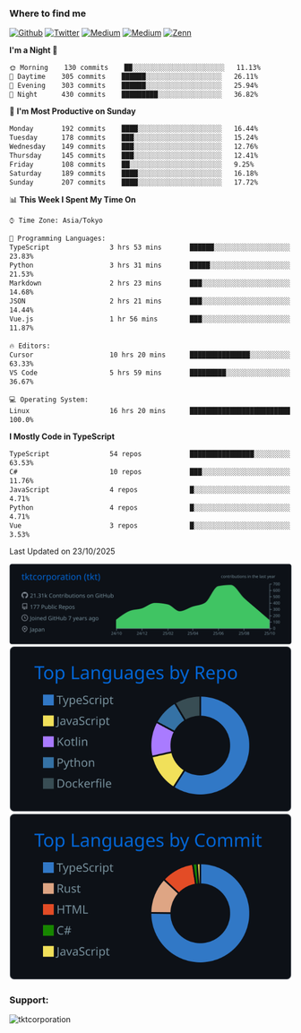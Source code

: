 <!-- <p align="left"> <img src="https://komarev.com/ghpvc/?username=tktcorporation&label=Profile%20views&color=0e75b6&style=flat" alt="tktcorporation" /> </p> -->

<h3>Where to find me</h3>
<p>
<a href="https://github.com/tktcorporation" target="_blank"><img alt="Github" src="https://img.shields.io/badge/GitHub-%2312100E.svg?&style=for-the-badge&logo=Github&logoColor=white" /></a>
<a href="https://twitter.com/tktcorporation" target="_blank"><img alt="Twitter" src="https://img.shields.io/badge/twitter-%231DA1F2.svg?&style=for-the-badge&logo=twitter&logoColor=white" /></a>
<a href="https://www.linkedin.com/in/tktcorporation" target="_blank"><img alt="Medium" src="https://img.shields.io/badge/linkdin-0a66c2.svg?&style=for-the-badge&logo=linkedin&logoColor=white" /></a>
<a href="https://qiita.com/tktcorporation" target="_blank"><img alt="Medium" src="https://img.shields.io/badge/qiita-55C500.svg?&style=for-the-badge&logo=qiita&logoColor=white" /></a>
<a href="https://zenn.dev/tktcorporation" target="_blank"><img alt="Zenn" src="https://img.shields.io/badge/Zenn-3EA8FF.svg?&style=for-the-badge&logo=Zenn&logoColor=white" /></a>
</p>
  
<!--START_SECTION:waka-->
**I'm a Night 🦉** 

```text
🌞 Morning    130 commits    ██░░░░░░░░░░░░░░░░░░░░░░░   11.13% 
🌆 Daytime    305 commits    ██████░░░░░░░░░░░░░░░░░░░   26.11% 
🌃 Evening    303 commits    ██████░░░░░░░░░░░░░░░░░░░   25.94% 
🌙 Night      430 commits    █████████░░░░░░░░░░░░░░░░   36.82%

```
📅 **I'm Most Productive on Sunday** 

```text
Monday       192 commits    ████░░░░░░░░░░░░░░░░░░░░░   16.44% 
Tuesday      178 commits    ███░░░░░░░░░░░░░░░░░░░░░░   15.24% 
Wednesday    149 commits    ███░░░░░░░░░░░░░░░░░░░░░░   12.76% 
Thursday     145 commits    ███░░░░░░░░░░░░░░░░░░░░░░   12.41% 
Friday       108 commits    ██░░░░░░░░░░░░░░░░░░░░░░░   9.25% 
Saturday     189 commits    ████░░░░░░░░░░░░░░░░░░░░░   16.18% 
Sunday       207 commits    ████░░░░░░░░░░░░░░░░░░░░░   17.72%

```


📊 **This Week I Spent My Time On** 

```text
⌚︎ Time Zone: Asia/Tokyo

💬 Programming Languages: 
TypeScript               3 hrs 53 mins       ██████░░░░░░░░░░░░░░░░░░░   23.83% 
Python                   3 hrs 31 mins       █████░░░░░░░░░░░░░░░░░░░░   21.53% 
Markdown                 2 hrs 23 mins       ███░░░░░░░░░░░░░░░░░░░░░░   14.68% 
JSON                     2 hrs 21 mins       ███░░░░░░░░░░░░░░░░░░░░░░   14.44% 
Vue.js                   1 hr 56 mins        ███░░░░░░░░░░░░░░░░░░░░░░   11.87%

🔥 Editors: 
Cursor                   10 hrs 20 mins      ███████████████░░░░░░░░░░   63.33% 
VS Code                  5 hrs 59 mins       █████████░░░░░░░░░░░░░░░░   36.67%

💻 Operating System: 
Linux                    16 hrs 20 mins      █████████████████████████   100.0%

```

**I Mostly Code in TypeScript** 

```text
TypeScript               54 repos            ████████████████░░░░░░░░░   63.53% 
C#                       10 repos            ███░░░░░░░░░░░░░░░░░░░░░░   11.76% 
JavaScript               4 repos             █░░░░░░░░░░░░░░░░░░░░░░░░   4.71% 
Python                   4 repos             █░░░░░░░░░░░░░░░░░░░░░░░░   4.71% 
Vue                      3 repos             █░░░░░░░░░░░░░░░░░░░░░░░░   3.53%

```



 Last Updated on 23/10/2025
<!--END_SECTION:waka-->

[![](https://raw.githubusercontent.com/tktcorporation/tktcorporation/master/profile-summary-card-output/github_dark/0-profile-details.svg)](https://github.com/vn7n24fzkq/github-profile-summary-cards)
[![](https://raw.githubusercontent.com/tktcorporation/tktcorporation/master/profile-summary-card-output/github_dark/1-repos-per-language.svg)](https://github.com/vn7n24fzkq/github-profile-summary-cards) [![](https://raw.githubusercontent.com/tktcorporation/tktcorporation/master/profile-summary-card-output/github_dark/2-most-commit-language.svg)](https://github.com/vn7n24fzkq/github-profile-summary-cards)

<h3 align="left">Support:</h3>
<p><a href="https://www.buymeacoffee.com/tktcorporation"> <img align="left" src="https://cdn.buymeacoffee.com/buttons/v2/default-yellow.png" height="50" width="210" alt="tktcorporation" /></a></p><br><br>

